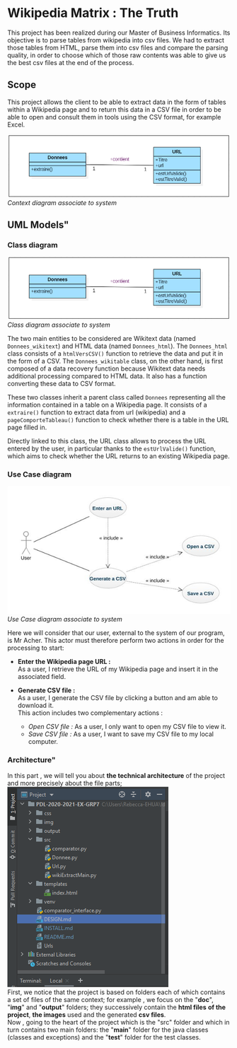 # Wikipedia Matrix : The Truth

This project has been realized during our Master of Business Informatics. Its objective is to parse tables from wikipedia into csv files. We had to extract those tables from HTML, parse them into csv files and compare the parsing quality, in order to choose which of those raw contents was able to give us the best csv files at the end of the process.


## Scope
This project allows the client to be able to extract data in the form of tables within a Wikipedia page and to return this data in a CSV file in order to be able to open and consult them in tools using the CSV format, for example Excel.

![Context diagram associate to system](img/diag.PNG) <br>
_Context diagram associate to system_



## UML Models"

### Class diagram
![Class diagram associate to system](img/diag.PNG) <br>
_Class diagram associate to system_

The two main entities to be considered are Wikitext data (named `Donnees_wikitext`) and HTML data (named `Donnees_html`). The `Donnees_html` class consists of a `htmlVersCSV()` function to retrieve the data and put it in the form of a CSV. The `Donnees_wikitable` class, on the other hand, is first composed of a data recovery function because Wikitext data needs additional processing compared to HTML data. It also has a function converting these data to CSV format.

These two classes inherit a parent class called `Donnees` representing all the information contained in a table on a Wikipedia page. It consists of a `extraire()` function to extract data from url (wikipedia) and a `pageComporteTableau()` function to check whether there is a table in the URL page filled in.

Directly linked to this class, the URL class allows to process the URL entered by the user, in particular thanks to the `estUrlValide()` function, which aims to check whether the URL returns to an existing Wikipedia page.

### Use Case diagram
![Use Case diagram associate to system](img/diagram_use_case_en.jpeg) <br>
_Use Case diagram associate to system_

Here we will consider that our user, external to the system of our program, is Mr Acher. This actor must therefore perform two actions in order for the processing to start:

* __Enter the Wikipedia page URL :__ <br>
    As a user, I retrieve the URL of my Wikipedia page and insert it in the associated field.
    
* __Generate CSV file :__ <br>
    As a user, I generate the CSV file by clicking a button and am able to download it. <br>
    This action includes two complementary actions :
    * _Open CSV file :_ As a user, I only want to open my CSV file to view it.
    * _Save CSV file :_ As a user, I want to save my CSV file to my local computer.
    
    
### Architecture"
 In this part , we will tell you about **the technical architecture** of the project and more precisely about the file parts; <br>
![Project architecture](img/architecture_principale.png) <br>
 First, we notice that the project is based on folders each of which contains a set of files of the same context;  for example , we focus on the "**doc**", "**img**" and "**output**" folders; they successively contain the **html files** **of the project**, **the images** used and the generated **csv files**. <br>
 Now , going to the heart of the project which is the "src" folder and which in turn contains two main folders: the "**main**" folder for the java classes (classes and exceptions) and the "**test**" folder for the test classes.


    
